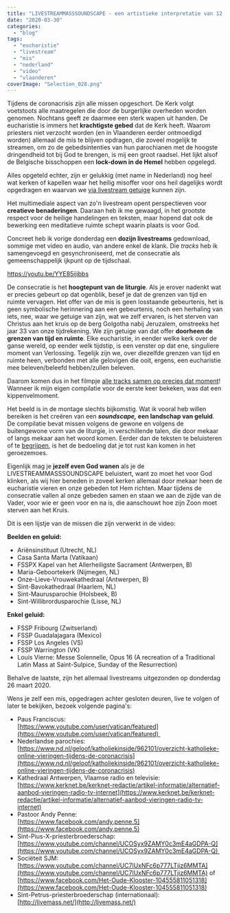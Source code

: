 ```yaml
---
title: "LIVESTREAMMASSSOUNDSCAPE - een artistieke interpretatie van 12 live uitgezonden eucharistievieringen"
date: "2020-03-30"
categories: 
  - "blog"
tags: 
  - "eucharistie"
  - "livestream"
  - "mis"
  - "nederland"
  - "video"
  - "vlaanderen"
coverImage: "Selection_028.png"
---
```


Tijdens de coronacrisis zijn alle missen opgeschort. De Kerk volgt voetstoots alle maatregelen die door de burgerlijke overheden worden genomen. Nochtans geeft ze daarmee een sterk wapen uit handen. De eucharistie is immers het **krachtigste gebed** dat de Kerk heeft. Waarom priesters niet verzocht worden (en in Vlaanderen eerder ontmoedigd worden) allemaal de mis te blijven opdragen, die zoveel mogelijk te streamen, om zo de gebedsintenties van hun parochianen met de hoogste dringendheid tot bij God te brengen, is mij een groot raadsel. Het lijkt alsof de Belgische bisschoppen een **lock-down in de Hemel** hebben opgelegd.

Alles opgeteld echter, zijn er gelukkig (met name in Nederland) nog heel wat kerken of kapellen waar het heilig misoffer voor ons heil dagelijks wordt opgedragen en waarvan we [via livestream getuige](https://www.nd.nl/geloof/katholiekinside/962101/overzicht-katholieke-online-vieringen-tijdens-de-coronacrisis) kunnen zijn. 

Het multimediale aspect van zo'n livestream opent perspectieven voor **creatieve benaderingen**. Daaraan heb ik me gewaagd, in het grootste respect voor de heilige handelingen en teksten, maar hopend dat ook de bewerking een meditatieve ruimte schept waarin plaats is voor God. 

Concreet heb ik vorige donderdag een **dozijn livestreams** gedownload, sommige met video en audio, van andere enkel de klank. Die _tracks_ heb ik samengevoegd en gesynchroniseerd, met de consecratie als gemeenschappelijk ijkpunt op de tijdschaal. 

https://youtu.be/YYE85ijibbs

De consecratie is het **hoogtepunt van de liturgie**. Als je erover nadenkt wat er precies gebeurt op dat ogenblik, besef je dat de grenzen van tijd en ruimte vervagen. Het offer van de mis is geen losstaande gebeurtenis, het is geen symbolische herinnering aan een gebeurtenis, noch een herhaling van iets, nee, waar we getuige van zijn, wat we zelf ervaren, is het sterven van Christus aan het kruis op de berg Golgotha nabij Jeruzalem, omstreeks het jaar 33 van onze tijdrekening. We zijn getuige van dat offer **doorheen de grenzen van tijd en ruimte**. Elke eucharistie, in eender welke kerk over de ganse wereld, op eender welk tijdstip, is een venster op dat ene, singuliere moment van Verlossing. Tegelijk zijn we, over diezelfde grenzen van tijd en ruimte heen, verbonden met alle gelovigen die ooit, ergens, een eucharistie mee beleven/beleefd hebben/zullen beleven.

Daarom komen dus in het filmpje [alle tracks samen op precies dat moment](https://youtu.be/YYE85ijibbs?t=1179)! Wanneer ik mijn eigen compilatie voor de eerste keer bekeken, was dat een kippenvelmoment.

Het beeld is in de montage slechts bijkomstig. Wat ik vooral heb willen bereiken is het creëren van een **_soundscape,_ een landschap van geluid**. De compilatie bevat missen volgens de gewone en volgens de buitengewone vorm van de liturgie, in verschillende talen, die door mekaar of langs mekaar aan het woord komen. Eerder dan de teksten te beluisteren of te [begrijpen](/blog/misbegrepen/), is het de bedoeling dat je tot rust kan komen in het geroezemoes.

Eigenlijk mag je **jezelf even God wanen** als je de LIVESTREAMMASSSOUNDSCAPE beluistert, want zo moet het voor God klinken, als wij hier beneden in zoveel kerken allemaal door mekaar heen de eucharistie vieren en onze gebeden tot Hem richten. Maar tijdens de consecratie vallen al onze gebeden samen en staan we aan de zijde van de Vader, voor wie er geen voor en na is, die aanschouwt hoe zijn Zoon moet sterven aan het Kruis. 

Dit is een lijstje van de missen die zijn verwerkt in de video:

**Beelden en geluid:**

- Ariënsinstituut (Utrecht, NL)
- Casa Santa Marta (Vatikaan)
- FSSPX Kapel van het Allerheiligste Sacrament (Antwerpen, B)
- Maria-Geboortekerk (Nijmegen, NL)
- Onze-Lieve-Vrouwekathedraal (Antwerpen, B)
- Sint-Bavokathedraal (Haarlem, NL)
- Sint-Maurusparochie (Holsbeek, B)
- Sint-Willibrordusparochie (Lisse, NL)

**Enkel geluid:**

- FSSP Fribourg (Zwitserland)
- FSSP Guadalajagara (Mexico)
- FSSP Los Angeles (VS)
- FSSP Warrington (VK)
- Louis Vierne: Messe Solennelle, Opus 16 (A recreation of a Traditional Latin Mass at Saint-Sulpice, Sunday of the Resurrection)

Behalve de laatste, zijn het allemaal livestreams uitgezonden op donderdag 26 maart 2020.

Wens je zelf een mis, opgedragen achter gesloten deuren, live te volgen of later te bekijken, bezoek volgende pagina's:

- Paus Franciscus:  
    [https://www.youtube.com/user/vatican/featured](https://www.youtube.com/user/vatican/featured) 
- Nederlandse parochies:  
    [https://www.nd.nl/geloof/katholiekinside/962101/overzicht-katholieke-online-vieringen-tijdens-de-coronacrisis](https://www.nd.nl/geloof/katholiekinside/962101/overzicht-katholieke-online-vieringen-tijdens-de-coronacrisis)
- Kathedraal Antwerpen, Vlaamse radio en televisie:  
    [https://www.kerknet.be/kerknet-redactie/artikel-informatie/alternatief-aanbod-vieringen-radio-tv-internet](https://www.kerknet.be/kerknet-redactie/artikel-informatie/alternatief-aanbod-vieringen-radio-tv-internet)
- Pastoor Andy Penne:  
    [https://www.facebook.com/andy.penne.5](https://www.facebook.com/andy.penne.5)
- Sint-Pius-X-priesterbroederschap:  
    [https://www.youtube.com/channel/UCOSyx9ZAMY0c3mE4aGDPA-Q](https://www.youtube.com/channel/UCOSyx9ZAMY0c3mE4aGDPA-Q) 
- Sociëteit SJM:  
    [https://www.youtube.com/channel/UC7lUxNFc6p777LTjiz6MMTA](https://www.youtube.com/channel/UC7lUxNFc6p777LTjiz6MMTA) of  
    [https://www.facebook.com/Het-Oude-Klooster-104555811051318](https://www.facebook.com/Het-Oude-Klooster-104555811051318)
- Sint-Petrus-priesterbroederschap (internationaal):  
    [http://livemass.net/](http://livemass.net/)
